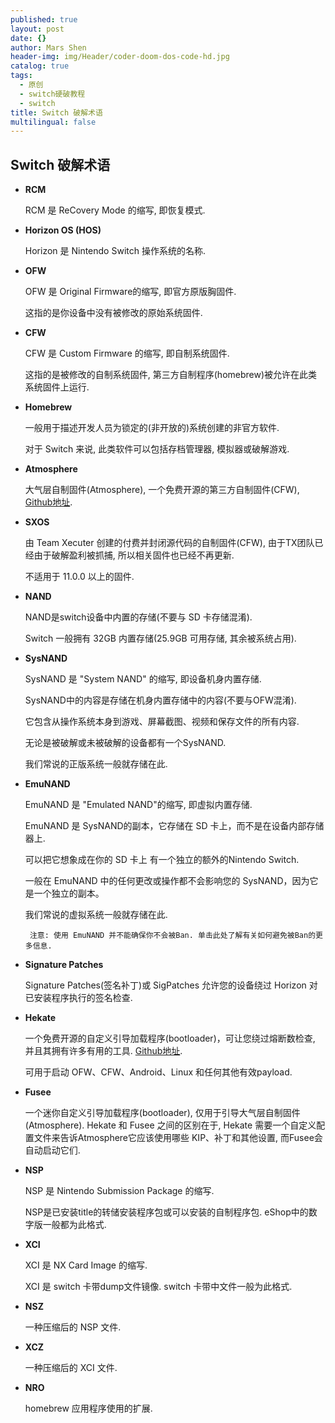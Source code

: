 ```yaml
---
published: true
layout: post
date: {}
author: Mars Shen
header-img: img/Header/coder-doom-dos-code-hd.jpg
catalog: true
tags:
  - 原创
  - switch硬破教程
  - switch
title: Switch 破解术语
multilingual: false
---
```

## Switch 破解术语

- **RCM**

	RCM 是 ReCovery Mode 的缩写, 即恢复模式.

- **Horizon OS (HOS)**

	Horizon 是 Nintendo Switch 操作系统的名称.

- **OFW**

	OFW 是 Original Firmware的缩写, 即官方原版胸固件.

	这指的是你设备中没有被修改的原始系统固件.

- **CFW**

	CFW 是 Custom Firmware 的缩写, 即自制系统固件.

	这指的是被修改的自制系统固件, 第三方自制程序(homebrew)被允许在此类系统固件上运行.

- **Homebrew**

	一般用于描述开发人员为锁定的(非开放的)系统创建的非官方软件.

	对于 Switch 来说, 此类软件可以包括存档管理器, 模拟器或破解游戏.

- **Atmosphere**

	大气层自制固件(Atmosphere), 一个免费开源的第三方自制固件(CFW), [Github地址](https://github.com/Atmosphere-NX/Atmosphere).

- **SXOS**

	由 Team Xecuter 创建的付费并封闭源代码的自制固件(CFW), 由于TX团队已经由于破解盈利被抓捕, 所以相关固件也已经不再更新.

	不适用于 11.0.0 以上的固件.

- **NAND**

	NAND是switch设备中内置的存储(不要与 SD 卡存储混淆).

	Switch 一般拥有 32GB 内置存储(25.9GB 可用存储, 其余被系统占用).

- **SysNAND**

	SysNAND 是 "System NAND" 的缩写, 即设备机身内置存储.

	SysNAND中的内容是存储在机身内置存储中的内容(不要与OFW混淆).

	它包含从操作系统本身到游戏、屏幕截图、视频和保存文件的所有内容.

	无论是被破解或未被破解的设备都有一个SysNAND.

	我们常说的正版系统一般就存储在此.

- **EmuNAND**

	EmuNAND 是 "Emulated NAND"的缩写, 即虚拟内置存储.

	EmuNAND 是 SysNAND的副本，它存储在 SD 卡上，而不是在设备内部存储器上.

	可以把它想象成在你的 SD 卡上 有一个独立的额外的Nintendo Switch. 

	一般在 EmuNAND 中的任何更改或操作都不会影响您的 SysNAND，因为它是一个独立的副本。

	我们常说的虚拟系统一般就存储在此.
   
   ```
	注意: 使用 EmuNAND 并不能确保你不会被Ban. 单击此处了解有关如何避免被Ban的更多信息.
	```
   

- **Signature Patches**

	Signature Patches(签名补丁)或 SigPatches 允许您的设备绕过 Horizon 对已安装程序执行的签名检查.

- **Hekate**

	一个免费开源的自定义引导加载程序(bootloader)，可让您绕过熔断数检查, 并且其拥有许多有用的工具. [Github地址](https://github.com/CTCaer/hekate).

	可用于启动 OFW、CFW、Android、Linux 和任何其他有效payload.

- **Fusee**

	一个迷你自定义引导加载程序(bootloader), 仅用于引导大气层自制固件(Atmosphere).
	Hekate 和 Fusee 之间的区别在于, Hekate 需要一个自定义配置文件来告诉Atmosphere它应该使用哪些 KIP、补丁和其他设置, 而Fusee会自动启动它们.

- **NSP**

	NSP 是 Nintendo Submission Package 的缩写.

	NSP是已安装title的转储安装程序包或可以安装的自制程序包. eShop中的数字版一般都为此格式.

- **XCI**
 
	XCI 是 NX Card Image 的缩写.

	XCI 是 switch 卡带dump文件镜像. switch 卡带中文件一般为此格式.

- **NSZ**

	一种压缩后的 NSP 文件.

- **XCZ**

	一种压缩后的 XCI 文件.

- **NRO**

	homebrew 应用程序使用的扩展.
